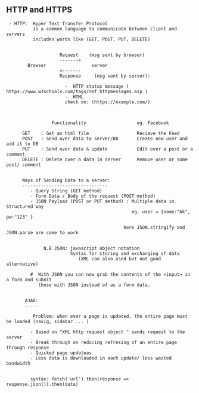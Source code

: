 
   HTTP and HTTPS
   --------------
     - HTTP:  Hyper Text Transfer Protocol
              is a common language to communicate between client and servers
              includes words like (GET, POST, PUT, DELETE)


                        Request    (msg sent by browser)
                        ------->    
            Browser                 server
                        <-------   
                        Response     (msg sent by server):
                        
                          -  HTTP status message ( https://www.w3schools.com/tags/ref_httpmessages.asp )
                          -  HTML
                          check on: (https://example.com/)  



                     Functionality                   eg. Facebook

          GET    : Get an html file                  Recieve the Feed
          POST   : Send over data to server/DB       Create new user and add it to DB
          PUT    : Send over data & update           Edit over a post or a comment
          DELETE : Delete over a data in server      Remove user or some post/ comment


          Ways of Sending Data to a server:
          --------------------------------
             - Query String (GET method)
             - Form Data / Body of the request (POST method)
             - JSON Payload (POST or PUT method) : Multiple data in Structured way 
                                                   eg. user = {name:"Ak", pw:"123" }

                                                here JSON.stringify and JSON.parse are come to work
   

                  N.B JSON: javascript object notation
                            Syntax for storing and exchanging of data
                               (XML can also used but not good alternative)

             #  With JSON you can now grab the contents of the <input> in a form and submit 
                those with JSON instead of as a form data.     


           AJAX:
           -----

              Problem: when ever a page is updated, the entire page must be loaded (navig, sidebar ... ) 

             - Based on "XML http request object " sends request to the server
             - Break through on reducing refresing of an entire page through response
             - Quicked page updateas 
             - Less data is downloaded in each update/ less wasted bandwidth       


             syntax: fetch('url').then(response => response.json()).then(data)   
                    